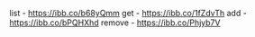list - https://ibb.co/b68yQmm
get - https://ibb.co/1fZdvTh
add - https://ibb.co/bPQHXhd
remove - https://ibb.co/Phjyb7V
